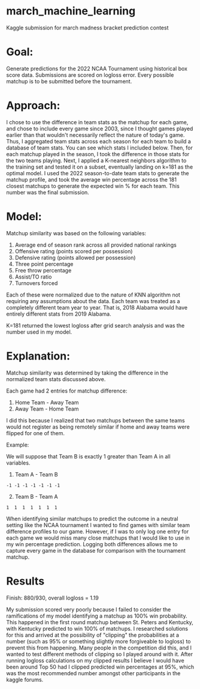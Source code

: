 # march_machine_learning
Kaggle submission for march madness bracket prediction contest

# Goal:
Generate predictions for the 2022 NCAA Tournament using historical box score data. Submissions are scored on logloss error. Every possible matchup is to be submitted before the tournament.

# Approach:
I chose to use the difference in team stats as the matchup for each game, and chose to include every game since 2003, since I thought games played earlier than that wouldn't necessarily reflect the nature of today's game. Thus, I aggregated team stats across each season for each team to build a database of team stats. You can see which stats I included below. Then, for each matchup played in the season, I took the difference in those stats for the two teams playing. Next, I applied a K-nearest neighbors algorithm to the training set and tested it on a subset, eventually landing on k=181 as the optimal model. I used the 2022 season-to-date team stats to generate the matchup profile, and took the average win percentage across the 181 closest matchups to generate the expected win % for each team. This number was the final submission.

# Model:
Matchup similarity was based on the following variables:

  1. Average end of season rank across all provided national rankings
  2. Offensive rating (points scored per possession)
  3. Defensive rating (points allowed per possession)
  4. Three point percentage
  5. Free throw percentage
  6. Assist/TO ratio
  7. Turnovers forced
  
Each of these were normalized due to the nature of KNN algorithm not requiring any assumptions about the data.
Each team was treated as a completely different team year to year. That is, 2018 Alabama would have entirely different stats from 2019 Alabama.

K=181 returned the lowest logloss after grid search analysis and was the number used in my model.

# Explanation:
Matchup similarity was determined by taking the difference in the normalized team stats discussed above.

Each game had 2 entries for matchup difference:

  1. Home Team - Away Team
  2. Away Team - Home Team
  
I did this because I realized that two matchups between the same teams would not register as being remotely similar if home and away teams were flipped for one of them. 

Example: 

We will suppose that Team B is exactly 1 greater than Team A in all variables.

  1. Team A - Team B
  
    -1 -1 -1 -1 -1 -1 -1
    
  2. Team B - Team A
  
    1  1  1  1  1  1  1
     
When identifying similar matchups to predict the outcome in a neutral setting like the NCAA tournament I wanted to find games with similar team difference profiles to our game. However, if I was to only log one entry for each game we would miss many close matchups that I would like to use in my win percentage prediction. Logging both differences allows me to capture every game in the database for comparison with the tournament matchup.

# Results
Finish: 880/930, overall logloss = 1.19

My submission scored very poorly because I failed to consider the ramifications of my model identifying a matchup as 100% win probability. 
This happened in the first round matchup between St. Peters and Kentucky, with Kentucky predicted to win 100% of matchups. 
I researched solutions for this and arrived at the possibility of "clipping" the probabilities at a number (such as 95% or something slightly more forgiveable to logloss) to prevent this from happening. 
Many people in the competition did this, and I wanted to test different methods of clipping so I played around with it. 
After running logloss calculations on my clipped results I believe I would have been around Top 50 had I clipped predicted win percentages at 95%, which was the most recommended number amongst other  participants in the kaggle forums.


